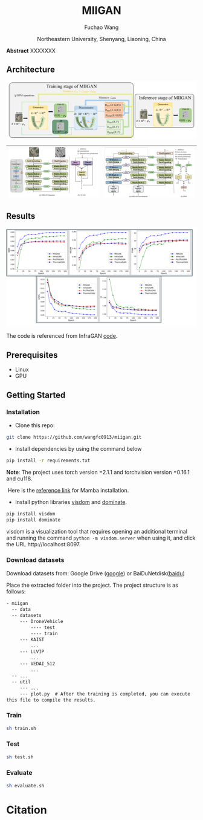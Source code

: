 # <h1 align = "center">MIIGAN</h1>

<p align = "center">Fuchao Wang</p>

<p align = "center">Northeastern University, Shenyang, Liaoning, China</p>

**Abstract** XXXXXXX

<h2>Architecture</h2>

<img src="figs/MIIGANOverview.PNG" alt="Alt text" title="Architecture" style="zoom: 80%;" />

| <img src="figs/MIIGAN-Gen.PNG" alt="Alt text" title="MIIGAN-Gen" style="zoom: 80%;" /> | <img src="figs/MIIGAN-Disc.PNG" alt="Alt text" title="MIIGAN-Disc" style="zoom: 80%;" /> |
| ------------------------------------------------------------ | ------------------------------------------------------------ |

<h2>Results</h2>

<img src="figs/DifferentModelMetric.PNG" alt="Alt text" title="DifferentModelMetric" style="zoom: 60%;" />

The code is referenced from InfraGAN [code](https://github.com/makifozkanoglu/InfraGAN).

## Prerequisites
- Linux
- GPU

## Getting Started
### Installation
- Clone this repo:
```bash
git clone https://github.com/wangfc0913/miigan.git
```
- Install dependencies by using the command below
```bash
pip install -r requirements.txt
```
**Note**:  The project uses torch version =2.1.1 and torchvision version =0.16.1 and cu118.

​             Here is the  [reference link](https://github.com/JCruan519/VM-UNet) for Mamba installation.

- Install python libraries [visdom](https://github.com/facebookresearch/visdom) and [dominate](https://github.com/Knio/dominate).
```bash
pip install visdom
pip install dominate
```

visdom is a visualization tool that requires opening an additional terminal and running the command `python -m visdom.server` when using it, and click the URL http://localhost:8097.

### Download datasets

Download  datasets from: Google Drive ([google](https://drive.google.com/file/d/1FXhYbDdqrrHERm8a20drlR18Ylj8iRDY/view?usp=drive_link)) or BaiDuNetdisk([baidu](https://pan.baidu.com/s/1r3h8XDoVDMhiVHeobV7qpg?pwd=zge6))

Place the extracted folder into the project. The project structure is as follows:

```text
- miigan
  -- data
  -- datasets
     --- DroneVehicle
         ---- test
         ---- train
     --- KAIST
         ...
     --- LLVIP
         ...
     --- VEDAI_512
         ...
  -- ...
  -- util
     --- ...
     --- plot.py  # After the training is completed, you can execute this file to compile the results.
```
### Train

```bash
sh train.sh
```
### Test

```bash
sh test.sh
```
### Evaluate

```bash
sh evaluate.sh
```

 # Citation
```

```
